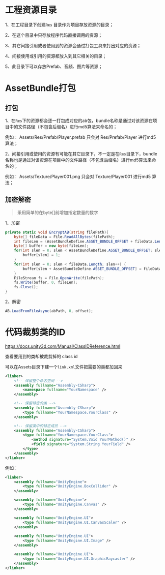 # 工程资源目录

1、在工程目录下创建`Res` 目录作为项目存放资源的目录；

2、在这个目录中只存放程序代码直接调用的资源；

3、其它间接引用或者使用到的资源会通过打包工具来打出对应的资源；

4、间接使用或引用的资源都放入到其它相关的目录；

5、此目录下可以存放Prefab、音频、图片等资源；

# AssetBundle打包

## 打包
1、在`Res`下的资源都会逐一打包成对应的ab包，bundle名称是通过对该资源在项目中的文件路径（不包含后缀名）进行md5算法来命名的；

例如：
    Assets/Res/Prefab/Player.prefab
    只会对 Res/Prefab/Player 进行md5算法；

2、间接引用或使用的资源有可能在其它目录下，不一定是在`Res`目录下，bundle名称也是通过对该资源在项目中的文件路径（不包含后缀名）进行md5算法来命名的；

例如：
    Assets/Texture/Player001.png
    只会对 Texture/Player001 进行md5 算法；

## 加密解密

> 采用简单的在byte[]前增加指定数量的数字

1、加密

```C#
private static void EncryptAB(string filePath){
    byte[] fileData = File.ReadAllBytes(filePath);
    int fileLen = (AssetBundleDefine.ASSET_BUNDLE_OFFSET + fileData.Length);
    byte[] buffer = new byte[fileLen];
    for(int slen = 0; slen < AssetBundleDefine.ASSET_BUNDLE_OFFSET; slen++) {
        buffer[slen] = 1;
    }
    for(int slen = 0; slen < fileData.Length; slen++) {
        buffer[slen + AssetBundleDefine.ASSET_BUNDLE_OFFSET] = fileData[slen];
    }
    FileStream fs = File.OpenWrite(filePath);
    fs.Write(buffer, 0, fileLen);
    fs.Close();
}
```

2、解密

```csharp
AB.LoadFromFileAsync(abPath, 0, offset);
```

# 代码裁剪类的ID

https://docs.unity3d.com/Manual/ClassIDReference.html

查看要用到的类却被裁剪掉的 class id

可以在Assets目录下建一个`link.xml`文件把需要的类都加回来

```xml
<linker>
    <!-- 保留整个命名空间 -->
    <assembly fullname="Assembly-CSharp">
        <namespace fullname="YourNamespace" />
    </assembly>

    <!-- 保留特定的类 -->
    <assembly fullname="Assembly-CSharp">
        <type fullname="YourNamespace.YourClass" />
    </assembly>

    <!-- 保留类中的特定成员 -->
    <assembly fullname="Assembly-CSharp">
        <type fullname="YourNamespace.YourClass">
            <method signature="System.Void YourMethod()" />
            <field signature="System.String YourField" />
        </type>
    </assembly>
</linker>

```

例如：
```xml
<linker>
    <assembly fullname="UnityEngine">
        <type fullname="UnityEngine.BoxCollider" />
    </assembly>

    <assembly fullname="UnityEngine">
        <type fullname="UnityEngine.Canvas" />
    </assembly>

    <assembly fullname="UnityEngine.UI">
        <type fullname="UnityEngine.UI.CanvasScaler" />
    </assembly>
    
    <assembly fullname="UnityEngine.UI">
        <type fullname="UnityEngine.UI.Image" />
    </assembly>

    <assembly fullname="UnityEngine.UI">
        <type fullname="UnityEngine.UI.GraphicRaycaster" />
    </assembly>
</linker>
```
